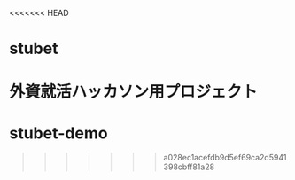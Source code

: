 <<<<<<< HEAD
# stubet
外資就活ハッカソン用プロジェクト
=======
# stubet-demo
>>>>>>> a028ec1acefdb9d5ef69ca2d5941398cbff81a28
